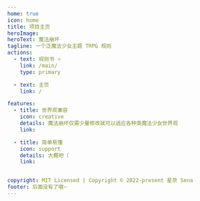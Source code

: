 ```yaml
---
home: true
icon: home
title: 项目主页
heroImage: 
heroText: 魔法崩坏
tagline: 一个泛魔法少女主题 TRPG 规则
actions:
  - text: 规则书 ⭐
    link: /main/
    type: primary

  - text: 主页
    link: /

features:
  - title: 世界观兼容
    icon: creative
    details: 魔法崩坏仅需少量修改就可以适应各种类魔法少女世界观
    link: 

  - title: 简单易懂
    icon: support
    details: 大概吧（
    link: 


copyright: MIT Licensed | Copyright © 2022-present 星奈 Sena
footer: 后面没有了哦~
---
```


